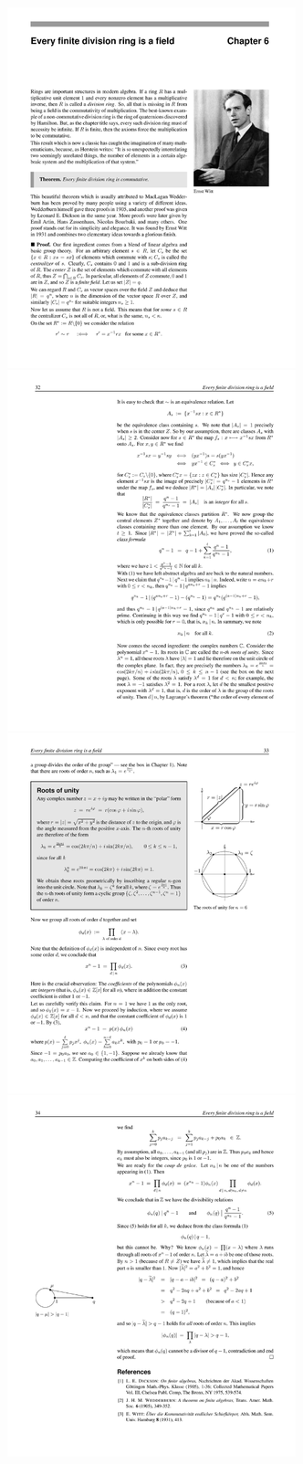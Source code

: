 ![](/img/proofs-from-the-book-040.jpg)
![](/img/proofs-from-the-book-041.jpg)
![](/img/proofs-from-the-book-042.jpg)
![](/img/proofs-from-the-book-043.jpg)
